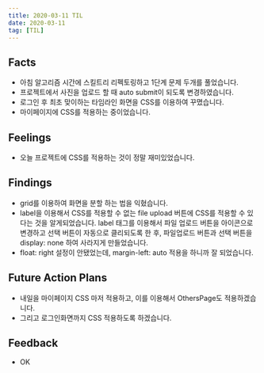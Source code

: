 ```yaml
---
title: 2020-03-11 TIL
date: 2020-03-11
tag: [TIL]
---
```


## Facts

- 아침 알고리즘 시간에 스킬트리 리펙토링하고 1단계 문제 두개를 풀었습니다.
- 프로젝트에서 사진을 업로드 할 때 auto submit이 되도록 변경하였습니다.
- 로그인 후 최초 맞이하는 타임라인 화면을 CSS를 이용하여 꾸몄습니다.
- 마이페이지에 CSS를 적용하는 중이었습니다.

## Feelings

- 오늘 프로젝트에 CSS를 적용하는 것이 정말 재미있었습니다.

## Findings

- grid를 이용하여 화면을 분할 하는 법을 익혔습니다.
- label을 이용해서 CSS를 적용할 수 없는 file upload 버튼에 CSS를 적용할 수 있다는 것을 알게되었습니다. label 태그를 이용해서 파일 업로드 버튼을 아이콘으로 변경하고 선택 버튼이 자동으로 클리되도록 한 후, 파일업로드 버튼과 선택 버튼을 display: none 하여 사라지게 만들었습니다.
- float: right 설정이 안됐었는데, margin-left: auto 적용을 하니까 잘 되었습니다.

## Future Action Plans

- 내일을 마이페이지 CSS 마저 적용하고, 이를 이용해서 OthersPage도 적용하겠습니다.
- 그리고 로그인화면까지 CSS 적용하도록 하겠습니다.

## Feedback

- OK

